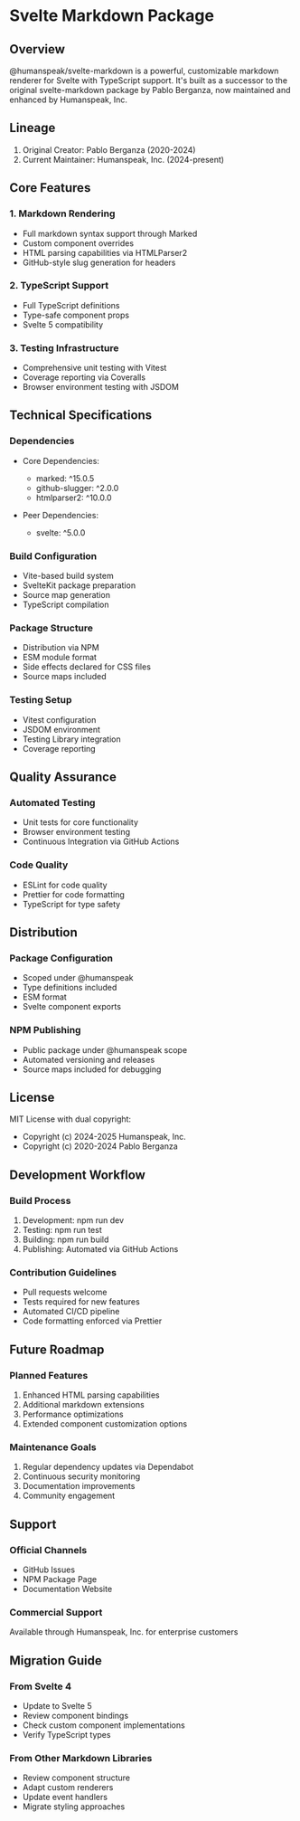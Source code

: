 # Svelte Markdown Package

## Overview

@humanspeak/svelte-markdown is a powerful, customizable markdown renderer for Svelte with TypeScript support. It's built as a successor to the original svelte-markdown package by Pablo Berganza, now maintained and enhanced by Humanspeak, Inc.

## Lineage

1. Original Creator: Pablo Berganza (2020-2024)
2. Current Maintainer: Humanspeak, Inc. (2024-present)

## Core Features

### 1. Markdown Rendering

- Full markdown syntax support through Marked
- Custom component overrides
- HTML parsing capabilities via HTMLParser2
- GitHub-style slug generation for headers

### 2. TypeScript Support

- Full TypeScript definitions
- Type-safe component props
- Svelte 5 compatibility

### 3. Testing Infrastructure

- Comprehensive unit testing with Vitest
- Coverage reporting via Coveralls
- Browser environment testing with JSDOM

## Technical Specifications

### Dependencies

- Core Dependencies:
  - marked: ^15.0.5
  - github-slugger: ^2.0.0
  - htmlparser2: ^10.0.0

- Peer Dependencies:
  - svelte: ^5.0.0

### Build Configuration

- Vite-based build system
- SvelteKit package preparation
- Source map generation
- TypeScript compilation

### Package Structure

- Distribution via NPM
- ESM module format
- Side effects declared for CSS files
- Source maps included

### Testing Setup

- Vitest configuration
- JSDOM environment
- Testing Library integration
- Coverage reporting

## Quality Assurance

### Automated Testing

- Unit tests for core functionality
- Browser environment testing
- Continuous Integration via GitHub Actions

### Code Quality

- ESLint for code quality
- Prettier for code formatting
- TypeScript for type safety

## Distribution

### Package Configuration

- Scoped under @humanspeak
- Type definitions included
- ESM format
- Svelte component exports

### NPM Publishing

- Public package under @humanspeak scope
- Automated versioning and releases
- Source maps included for debugging

## License

MIT License with dual copyright:

- Copyright (c) 2024-2025 Humanspeak, Inc.
- Copyright (c) 2020-2024 Pablo Berganza

## Development Workflow

### Build Process

1. Development: npm run dev
2. Testing: npm run test
3. Building: npm run build
4. Publishing: Automated via GitHub Actions

### Contribution Guidelines

- Pull requests welcome
- Tests required for new features
- Automated CI/CD pipeline
- Code formatting enforced via Prettier

## Future Roadmap

### Planned Features

1. Enhanced HTML parsing capabilities
2. Additional markdown extensions
3. Performance optimizations
4. Extended component customization options

### Maintenance Goals

1. Regular dependency updates via Dependabot
2. Continuous security monitoring
3. Documentation improvements
4. Community engagement

## Support

### Official Channels

- GitHub Issues
- NPM Package Page
- Documentation Website

### Commercial Support

Available through Humanspeak, Inc. for enterprise customers

## Migration Guide

### From Svelte 4

- Update to Svelte 5
- Review component bindings
- Check custom component implementations
- Verify TypeScript types

### From Other Markdown Libraries

- Review component structure
- Adapt custom renderers
- Update event handlers
- Migrate styling approaches
